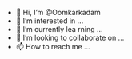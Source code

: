 - 👋 Hi, I’m @Oomkarkadam
- 👀 I’m interested in ...
- 🌱 I’m currently lea
rning ...
- 💞️ I’m looking to collaborate on ...
- 📫 How to reach me ...

<!---
Oomkarkadam/Oomkarkadam is a ✨ special ✨ repository because its `README.md` (this file) appears on your GitHub profile.
You can click the Preview link to take a look at your changes.
--->
